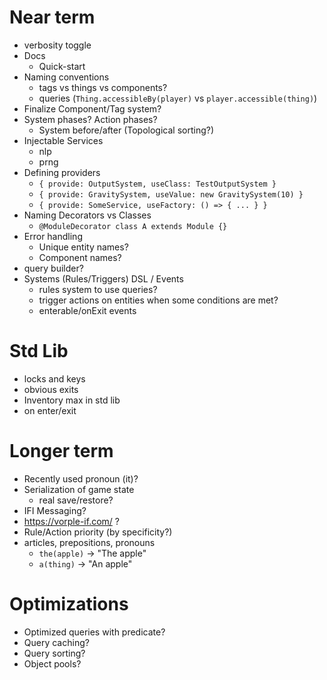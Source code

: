 # Near term

- verbosity toggle
- Docs
  - Quick-start
- Naming conventions
  - tags vs things vs components?
  - queries (`Thing.accessibleBy(player)` vs `player.accessible(thing)`)
- Finalize Component/Tag system?
- System phases? Action phases?
  - System before/after (Topological sorting?)
- Injectable Services
  - nlp
  - prng
- Defining providers
  - `{ provide: OutputSystem, useClass: TestOutputSystem }`
  - `{ provide: GravitySystem, useValue: new GravitySystem(10) }`
  - `{ provide: SomeService, useFactory: () => { ... } }`
- Naming Decorators vs Classes
  - `@ModuleDecorator class A extends Module {}`
- Error handling
  - Unique entity names?
  - Component names?
- query builder?
- Systems (Rules/Triggers) DSL / Events
  - rules system to use queries?
  - trigger actions on entities when some conditions are met?
  - enterable/onExit events

# Std Lib

- locks and keys
- obvious exits
- Inventory max in std lib
- on enter/exit

# Longer term

- Recently used pronoun (it)?
- Serialization of game state
  - real save/restore?
- IFI Messaging?
- https://vorple-if.com/ ?
- Rule/Action priority (by specificity?)
- articles, prepositions, pronouns
  - `the(apple)` -> "The apple"
  - `a(thing)` -> "An apple"

# Optimizations

- Optimized queries with predicate?
- Query caching?
- Query sorting?
- Object pools?
